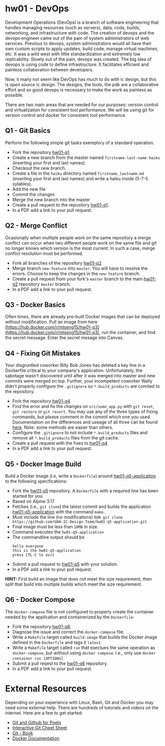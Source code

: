 # hw01 - DevOps
Development Operations (DevOps) is a branch of software engineering that handles managing resources (such as servers), data, code, builds, networking, and infrastructure with code. The creation of devops and the devops engineer came out of the pain of system administrators of web services. Previous to devops, system administrators would all have their own custom scripts to apply updates, build code, manage virtual machines, etc. It was a wild west with little standardization and extremely low replicability. Slowly out of the pain, devops was created. The big idea of devops is using code to define infrastructure. It facilitates efficient and painless collaboration between developers.

Now, it many not seem like DevOps has much to do with ic design, but this is *open source* ic design. The designs, the tools, the pdk are a collaborative effort and so good devops is necessary to make the work as painless as possible. 

There are two main areas that are needed for our purposes: version control and virtualization for consistent tool performance. We will be using git for version control and docker for consistent tool performance. 


## Q1 - Git Basics
Perform the following simple git tasks exemplory of a standard operation.
- Fork the repository [hw01-q1](https://github.com/UAH-IC-Design-Team/hw01-q1)
- Create a new branch from the master named `firstname-last-name-haiku` (inserting your first and last names).
- Checkout the new branch.
- Create a file in the `haiku` directory named `firstname_lastname.md` (inserting your first and last names) and write a haiku inside (5-7-5 sylables). 
- Add the new file
- Commit the changes
- Merge the new branch into the master
- Create a pull request to the repository [hw01-q1](https://github.com/UAH-IC-Design-Team/hw01-q1).
- In a PDF add a link to your pull request.


## Q2 - Merge Conflict 
Ocasionally when multiple people work on the same repository a merge conflict can occur when two different people work on the same file and git no longer knows which version is the most current. In such a case, merge conflict resolution must be performed. 
- Fork all branches of the repository [hw01-q2](https://github.com/UAH-IC-Design-Team/hw01-q2)
- Merge branch `new-feature` into `master`. You will have to resolve the errors. Choose to keep the changes in the `new-feature` branch.
- Create a pull request from your fork's `master` branch to the main [hw01-q2](https://github.com/UAH-IC-Design-Team/hw01-q2) repository `master` branch.
- In a PDF add a link to your pull request.


## Q3 - Docker Basics
Often times, there are already pre-built Docker images that can be deployed without modification. Pull an image from here [https://hub.docker.com/r/mtseng15/hw01-q3](https://hub.docker.com/r/mtseng15/hw01-q3), run the container, and find the secret message. Enter the secret mesage into Canvas.


## Q4 - Fixing Git Mistakes
Your disgruntled coworker Billy Bob Jones has deleted a key line in a Dockerfile critical to your company's application. Unfortunately, the sabotage wasn't discovered until after it was merged into master and new commits were merged on top. Further, your incompetent coworker Wally didn't properly configure the `.gitignore` so `*.build_products` are comited to the repository.
- Fork the repository [hw01-q4](https://github.com/UAH-IC-Design-Team/hw01-q4)
- Find the error and fix the changes on `src/some_app.py` with `git reset`, `git restore` or `git revert`. You may use any of the three types of fixing commands, but please comment in the commit which one you used. Documentation on the differences and useage of all three can be found [here](https://git-scm.com/docs/git#_reset_restore_and_revert). Note: some methods are easier than others. 
- Configure the `.gitignore` to not include `*.build_products` files and remove all `*.build_products` files from the git cache. 
- Create a pull request with the fixes to [hw01-q4](https://github.com/UAH-IC-Design-Team/hw01-q4)
- In a PDF add a link to your pull request.


## Q5 - Docker Image Build
Build a Docker Image (i.e, write a `Dockerfile`) around [hw01-q5-application](https://github.com/UAH-IC-Design-Team/hw01-q5-application) to the following specifications:
- Fork the [hw01-q5](https://github.com/UAH-IC-Design-Team/hw01-q5) repository. A	`Dockerfile` with a required line has been started for you.
- Based on Alpine 3.17
- Fetches (i.e., `git clone`) the latest commit and builds the application [hw01-q5-application](https://github.com/UAH-IC-Design-Team/hw01-q5-application) with the command `make`.
- Must include the line (no modifications) `RUN git clone https://github.com/UAH-IC-Design-Team/hw01-q5-application.git` 
- Final image must be less than `10MB` in size. 
- Command executes the `hw01-q5-application`
- The commandline output should be
    ```
	hello everyone
    this is the hw01-q5-application
    press CTL-C to exit
	```
- Submit a pull request to [hw01-q5](https://github.com/UAH-IC-Design-Team/hw01-q5) with your solution.
- In a PDF add a link to your pull request.

**HINT:** First build an image that does not meet the size requirement, then split that build into multiple builds which meet the size requirement. 


## Q6 - Docker Compose 
The `docker-compose` file is not configured to properly create the container needed by the application and containerized by the `Dockerfile`:
- Fork the repository [hw01-q6](https://github.com/UAH-IC-Design-Team/hw01-q6).
- Diagnose the issue and correct the `docker-compose` file. 
- Write a `Makefile` target called `build-image` that builds the Docker image defined in the `Dockerfile` and tags it `latest`.
- Write a `Makefile` target called `run` that exectues the same operation as `docker-compose`, but without using `docker compose`. I.e., only use `docker container run [OPTIONS]`.
- Submit a pull reqest to the [hw01-q6](https://github.com/UAH-IC-Design-Team/hw01-q6) repository.
- In a PDF add a link to your pull request.


# External Resources
Depending on your experience with Linux, Bash, Git and Docker you may need some external help. There are hundreds of tutorials and videos on the internet. Here are a few to get started:
- [Git and Github for Poets](https://www.youtube.com/watch?v=BCQHnlnPusY&list=PLRqwX-V7Uu6ZF9C0YMKuns9sLDzK6zoiV)
- [Interactive Git Cheet Sheet](https://ndpsoftware.com/git-cheatsheet.html#loc=workspace;)
- [Git - Book](https://git-scm.com/book/en/v2)
- [Docker Documentation](https://docs.docker.com/get-started/)


